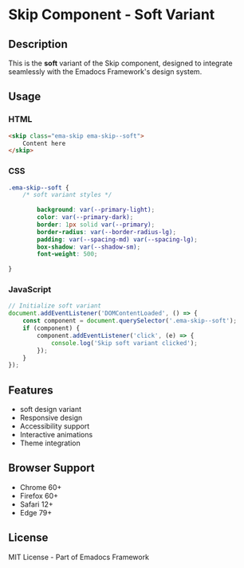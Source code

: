 # Skip Component - Soft Variant

## Description
This is the **soft** variant of the Skip component, designed to integrate seamlessly with the Emadocs Framework's design system.

## Usage

### HTML
```html
<skip class="ema-skip ema-skip--soft">
    Content here
</skip>
```

### CSS
```css
.ema-skip--soft {
    /* soft variant styles */
    
        background: var(--primary-light);
        color: var(--primary-dark);
        border: 1px solid var(--primary);
        border-radius: var(--border-radius-lg);
        padding: var(--spacing-md) var(--spacing-lg);
        box-shadow: var(--shadow-sm);
        font-weight: 500;
    
}
```

### JavaScript
```javascript
// Initialize soft variant
document.addEventListener('DOMContentLoaded', () => {
    const component = document.querySelector('.ema-skip--soft');
    if (component) {
        component.addEventListener('click', (e) => {
            console.log('Skip soft variant clicked');
        });
    }
});
```

## Features
- soft design variant
- Responsive design
- Accessibility support
- Interactive animations
- Theme integration

## Browser Support
- Chrome 60+
- Firefox 60+
- Safari 12+
- Edge 79+

## License
MIT License - Part of Emadocs Framework
